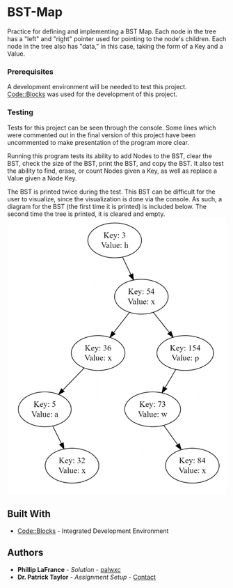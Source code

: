 # BST-Map

Practice for defining and implementing a BST Map. Each node in the tree has a "left" and "right" pointer used for pointing to the node's children. Each node in the tree also has "data," in this case, taking the form of a Key and a Value.

### Prerequisites

A development environment will be needed to test this project. [Code::Blocks](http://www.codeblocks.org/) was used for the development of this project.

### Testing

Tests for this project can be seen through the console. Some lines which were commented out in the final version of this project have been uncommented to make presentation of the program more clear. 

Running this program tests its ability to add Nodes to the BST, clear the BST, check the size of the BST, print the BST, and copy the BST. It also test the ability to find, erase, or count Nodes given a Key, as well as replace a Value given a Node Key.

The BST is printed twice during the test. This BST can be difficult for the user to visualize, since the visualization is done via the console. As such, a diagram for the BST (the first time it is printed) is included below. The second time the tree is printed, it is cleared and empty.
![image](./readme_assets/1.png)

## Built With

* [Code::Blocks](http://www.codeblocks.org/) - Integrated Development Environment

## Authors

* **Phillip LaFrance** - *Solution* - [palwxc](https://github.com/palwxc)
* **Dr. Patrick Taylor** - *Assignment Setup* - [Contact](https://taylor.git-pages.mst.edu/index_files/ContactPublicKey.html)
